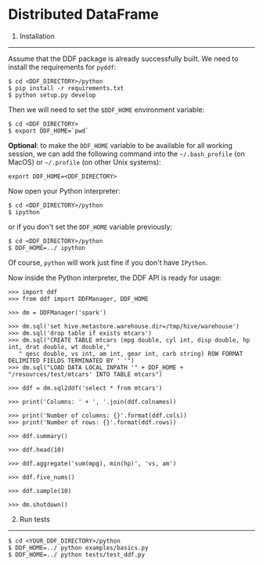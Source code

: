 Distributed DataFrame
=====================

1. Installation
---------------

Assume that the DDF package is already successfully built. We need to install the requirements for `pyddf`:

    $ cd <DDF_DIRECTORY>/python
    $ pip install -r requirements.txt
    $ python setup.py develop
    
Then we will need to set the `$DDF_HOME` environment variable:

    $ cd <DDF_DIRECTORY>
    $ export DDF_HOME=`pwd`
    
**Optional**: to make the `DDF_HOME` variable to be available for all working session, we can add the following command into 
the `~/.bash_profile` (on MacOS) or `~/.profile` (on other Unix systems):
    
    export DDF_HOME=<DDF_DIRECTORY>
    
Now open your Python interpreter:

    $ cd <DDF_DIRECTORY>/python
    $ ipython
    
or if you don't set the `DDF_HOME` variable previously:

    $ cd <DDF_DIRECTORY>/python
    $ DDF_HOME=../ ipython

Of course, `python` will work just fine if you don't have `IPython`.

Now inside the Python interpreter, the DDF API is ready for usage:

    >>> import ddf
    >>> from ddf import DDFManager, DDF_HOME

    >>> dm = DDFManager('spark')

    >>> dm.sql('set hive.metastore.warehouse.dir=/tmp/hive/warehouse')
    >>> dm.sql('drop table if exists mtcars')
    >>> dm.sql("CREATE TABLE mtcars (mpg double, cyl int, disp double, hp int, drat double, wt double,"
       " qesc double, vs int, am int, gear int, carb string) ROW FORMAT DELIMITED FIELDS TERMINATED BY ' '")
    >>> dm.sql("LOAD DATA LOCAL INPATH '" + DDF_HOME + "/resources/test/mtcars' INTO TABLE mtcars")

    >>> ddf = dm.sql2ddf('select * from mtcars')

    >>> print('Columns: ' + ', '.join(ddf.colnames))

    >>> print('Number of columns: {}'.format(ddf.cols))
    >>> print('Number of rows: {}'.format(ddf.rows))

    >>> ddf.summary()

    >>> ddf.head(10)

    >>> ddf.aggregate('sum(mpg), min(hp)', 'vs, am')

    >>> ddf.five_nums()

    >>> ddf.sample(10)

    >>> dm.shutdown()

2. Run tests
------------

    $ cd <YOUR_DDF_DIRECTORY>/python
    $ DDF_HOME=../ python examples/basics.py
    $ DDF_HOME=../ python tests/test_ddf.py
